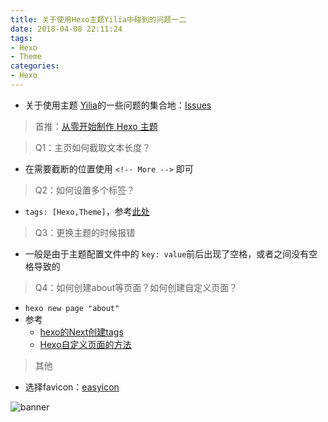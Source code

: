 ```yaml
---
title: 关于使用Hexo主题Yilia中碰到的问题一二
date: 2018-04-08 22:11:24
tags: 
- Hexo 
- Theme
categories:
- Hexo
---
```


* 关于使用主题 [Yilia](https://github.com/litten/hexo-theme-yilia)的一些问题的集合地：[Issues](https://github.com/litten/hexo-theme-yilia/issues)

> 首推：[从零开始制作 Hexo 主题 ](http://www.ahonn.me/2016/12/15/create-a-hexo-theme-from-scratch/)

<!-- more -->
> Q1：主页如何截取文本长度？

* 在需要截断的位置使用 `<!-- More -->` 即可

> Q2：如何设置多个标签？

* `tags: [Hexo,Theme]`，参考[此处](https://www.zhihu.com/question/48934747/answer/113403121)

> Q3：更换主题的时候报错

* 一般是由于主题配置文件中的 `key: value`前后出现了空格，或者之间没有空格导致的 

> Q4：如何创建about等页面？如何创建自定义页面？

* `hexo new page "about"`
* 参考
	* [hexo的Next创建tags ](https://blog.csdn.net/lcyaiym/article/details/76762105?locationNum=5&fps=1)
	* [Hexo自定义页面的方法 ](https://refined-x.com/2017/07/10/Hexo%E8%87%AA%E5%AE%9A%E4%B9%89%E9%A1%B5%E9%9D%A2%E7%9A%84%E6%96%B9%E6%B3%95/)



> 其他

* 选择favicon：[easyicon](http://www.easyicon.net/language.zh-cn/)

![banner](/img/about-bg.jpg)